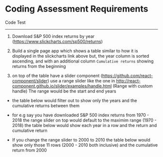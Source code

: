 # Coding Assessment Requirements

Code Test

---

1. Download S&P 500 index returns by year (https://www.slickcharts.com/sp500/returns)

2. Build a single page app which shows a table similar to how it is displayed in the slickcharts link above
   but, the year column is sorted ascending, and with an additional column `Cumulative returns` showing returns
   from the beginning

3. on top of the table have a slider component (https://github.com/react-component/slider)
   use a range slider like the one in http://react-component.github.io/slider/examples/handle.html (Range with custom handle)
   The range would be the start and end years

- the table below would filter out to show only the years and the cumulative returns between them

- for e.g say you have downloaded S&P 500 index returns from 1970 - 2018
  the range slider on top would default to the maximim range (1970 - 2018)
  the table below would show each year in a row and the return and cumulative return

- If you change the range slider to 2000 to 2010
  the table below would show only those 11 rows (2000 - 2010 both inclusive) and the cumulative return from 2000
